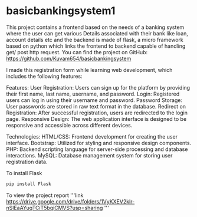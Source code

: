 # basicbankingsystem1
This project contains a frontend based on the needs of a banking system where the user can get various Details associated with their bank like loan, account details etc and the backend is made of flask, a micro framework based on python which links the frontend to backend capable of handling get/ post http request.
You can find the project on GitHub: https://github.com/Kuvam654/basicbankingsystem

I made this registration form while learning web development, which includes the following features:

Features:
User Registration: Users can sign up for the platform by providing their first name, last name, username, and password.
Login: Registered users can log in using their username and password.
Password Storage: User passwords are stored in raw text format in the database.
Redirect on Registration: After successful registration, users are redirected to the login page.
Responsive Design: The web application interface is designed to be responsive and accessible across different devices.

Technologies:
HTML/CSS: Frontend development for creating the user interface.
Bootstrap: Utilized for styling and responsive design components.
PHP: Backend scripting language for server-side processing and database interactions.
MySQL: Database management system for storing user registration data.

To install Flask
```bash
pip install Flask
```

To view the project report
'''link
https://drive.google.com/drive/folders/1VyKXEV2klr-nSlEaAYuqTCiT5bqiCMVS?usp=sharing
'''
